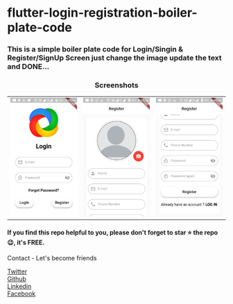 # flutter-login-registration-boiler-plate-code

<h3>This is a simple boiler plate code for Login/Singin & Register/SignUp Screen just change the image update the text and DONE...</h3>


<h3 align="center">Screenshots</h3>

<table>
<tbody>
<tr>
<td align="center"><a target="_blank" rel="noopener noreferrer" href="https://github.com/Wizpna/flutter-login-registration-boiler-plate-code/blob/master/Screenshot_20191229-183924.png"><img src="https://github.com/Wizpna/flutter-login-registration-boiler-plate-code/blob/master/Screenshot_20191229-183924.png" alt="original-design" style="max-width:100%;"></a></td>
<td align="center"><a target="_blank" rel="noopener noreferrer" href="https://github.com/Wizpna/flutter-login-registration-boiler-plate-code/blob/master/Screenshot_20191229-183954.png"><img src="https://github.com/Wizpna/flutter-login-registration-boiler-plate-code/blob/master/Screenshot_20191229-183954.png" alt="" style="max-width:100%;"></a></td>
  
  <td align="center"><a target="_blank" rel="noopener noreferrer" href="https://github.com/Wizpna/flutter-login-registration-boiler-plate-code/blob/master/Screenshot_20191229-184002.png"><img src="https://github.com/Wizpna/flutter-login-registration-boiler-plate-code/blob/master/Screenshot_20191229-184002.png" alt="" style="max-width:100%;"></a></td>
</tr>
</tbody>
</table>

<h4>If you find this repo helpful to you, please don't forget to star ⭐ the repo 😉, it's FREE. </h4>

Contact - Let's become friends

<a href="https://twitter.com/Promise_Amadi1">Twitter</a></br>
<a href="https://github.com/Wizpna">Github</a></br>
<a href="https://www.linkedin.com/in/promise-amadi-101759a1/">Linkedin</a></br>
<a href="https://www.facebook.com/promise.nzubechi.amadi">Facebook</a>


